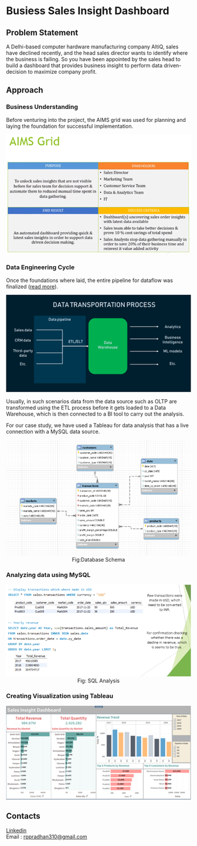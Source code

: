 # Busiess Sales Insight Dashboard

## Problem Statement

A Delhi-based computer hardware manufacturing company AltiQ, sales have declined recently, and the head sales director wants to identify where the business is failing. So you have been appointed by the sales head to build a dashboard that provides business insight to perform data driven-decision to maximize company profit.

## Approach

### Business Understanding

Before venturing into the project, the AIMS grid was used for planning and laying the foundation for successful implementation.

<p align="center">
<img src="https://raw.githubusercontent.com/rppradhan08/sales-insight/master/images/aims_grid.PNG">
</p>

### Data Engineering Cycle

Once the foundations where laid, the entire pipeline for dataflow was finalized ([read more](https://www.altexsoft.com/blog/datascience/what-is-data-engineering-explaining-data-pipeline-data-warehouse-and-data-engineer-role/)).

<p align="center">
<img src="https://raw.githubusercontent.com/rppradhan08/sales-insight/master/images/Data Lifecycle.png">
</p>

Usually, in such scenarios data from the data source such as OLTP are transformed using the ETL process before it gets loaded to a Data Warehouse, which is then connected to a BI tool to carry out the analysis.

For our case study, we have used a Tableau for data analysis that has a live connection with a MySQL data source.

<p align="center">
<img src="https://raw.githubusercontent.com/rppradhan08/sales-insight/master/images/Sales_schema Chart.PNG"><br>Fig:Database Schema
</p>

### Analyzing data using MySQL

<p align="center">
<img src="https://raw.githubusercontent.com/rppradhan08/sales-insight/master/images/SQL%20Analysis.PNG"><br>Fig: SQL Analysis
</p>

### Creating Visualization using Tableau

<p align="center">
<img src="https://raw.githubusercontent.com/rppradhan08/sales-insight/master/images/dashboard_snap.PNG">
</p>

## Contacts

[Linkedin](https://www.linkedin.com/in/raj-praveen-pradhan-306625101/)<br>
Email : [rppradhan310@gmail.com](rppradhan310@gmail.com)
